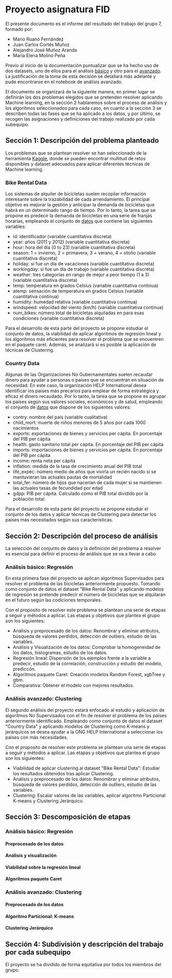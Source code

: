 # Proyecto asignatura FID
El presente documento es el informe del resultado del trabajo del grupo 7, formado por:

- Mario Ruano Fernández
- Juan Carlos Cortés Muñoz
- Alejandro José Muñoz Aranda
- María Elena Molino Peña

Previo al inicio de la documentación puntualizar que se ha hecho uso de dos datasets, uno de ellos para el análisis 
[básico]( https://www.kaggle.com/datasets/aguado/bike-rental-data-set-uci) y otro para el [avanzado](https://www.kaggle.com/datasets/rohan0301/unsupervised-learning-on-country-data). 
La justificación de la toma de esta decisión se detallará más adelante y pude encontrarse en el notebook de análisis avanzado.

El documento se organizará de la siguiente manera, en primer lugar se definirán los dos problemas elegidos que se pretenden resolver aplicando Machine learning, 
en la sección 2 hablaremos sobre el proceso de análisis y los algoritmos seleccionados para cada caso, en cuanto a la sección 3 se describen todas las fases que se ha aplicado a los datos,
y por último, se recogen las asignaciones y definiciones del trabajo realizado por cada subequipo.

## Sección 1: Descripción del problema planteado
Los problemas que se plantean resolver se han seleccionado de la herramienta [Kaggle](https://www.kaggle.com/), donde se pueden encontrar multitud de retos disponibles 
y dataset adecuados para aplicar diferentes técnicas de Machine learning.
 
### Bike Rental Data

Los sistemas de alquiler de bicicletas suelen recopilar información interesante sobre la trazabilidad de cada arrendamiento. 
El principal objetivo es mejorar la gestión y anticipar la demanda de bicicletas que habrá en un determinado rango de tiempo. 
Por lo tanto, la tarea que se propone es predecir la demanda de bicicletas en una serie de franjas horarias, 
empleando el conjunto de [datos](https://www.kaggle.com/datasets/aguado/bike-rental-data-set-uci) que contiene las siguientes variables:

- id: identificador (variable cuantitativa discreta)
- year: años (2011 y 2012) (variable cuantitativa discreta)
- hour: hora del día (0 to 23) (variable cuantitativa discreta)
- season: 1 = invierno, 2 = primavera, 3 = verano, 4 = otoño (variable cuantitativa discreta)
- holiday: si fue un día de vacaciones (variable cuantitativa discreta)
- workingday: si fue un día de trabajo (variable cuantitativa discreta)
- weather: tres categorías en rango de mejor a peor tiempo (1 a 3) (variable cuantitativa discreta)
- temp: temperatura en grados Celsius (variable cuantitativa continua)
- atemp: sensación de temperatura en grados Celsius (variable cuantitativa continua)
- humidity: humedad relativa (variable cuantitativa continua)
- windspeed: velocidad del viento (km/h) (variable cuantitativa continua)
- num_bikes: número total de bicicletas alquiladas en para esas condiciones (variable cuantitativa discreta)

Para el desarrollo de esta parte del proyecto se propone estudiar el conjunto de datos, la viabilidad de aplicar algoritmos de regresión lineal 
y los algoritmos más eficientes para resolver el problema que se encuentren en el paquete caret. Además, se analizará si es posible la 
aplicación de técnicas de Clustering.

### Country Data
Algunas de las Organizaciones No Gubernamentales suelen recaudar dinero para ayudar a personas o países que se encuentran en situación de necesidad. 
En este caso, la organización HELP International desea identificar los países más precarios para emplear de forma estratégica y eficaz el dinero recaudado. 
Por lo tanto, la tarea que se propone es agrupar los países según sus valores sociales, económicos y de salud, empleando el conjunto de [datos](https://www.kaggle.com/datasets/rohan0301/unsupervised-learning-on-country-data)
que dispone de los siguientes valores:

- contry: nombre del país (variable cualitativa)
- child_mort: muerte de niños menores de 5 años por cada 1000 nacimientos
- exports: exportaciones de bienes y servicios per cápita. En porcentaje del PIB per cápita
- health: gasto sanitario total per cápita. En porcentaje del PIB per cápita
- imports: importaciones de bienes y servicios per cápita. En porcentaje del PIB per cápita
- income: renta neta per cápita
- inflation: medida de la tasa de crecimiento anual del PIB total
- life_expec: número medio de años que viviría un recién nacido si se mantuvieran las actuales pautas de mortalidad
- total_fer: número de hijos que nacerían de cada mujer si se mantienen las actuales tasas de fecundidad por edad
- gdpp: PIB per cápita. Calculado como el PIB total dividido por la población total.

Para el desarrollo de esta parte del proyecto se propone estudiar el conjunto de los datos y aplicar técnicas de Clustering 
para detectar los países más necesitados según sus características.

## Sección 2: Descripción del proceso de análisis
La selección del conjunto de datos y la definición del problema a resolver es esencial para definir el proceso de análisis que se va a llevar a cabo.

### Análisis básico: Regresión
En esta primera fase del proyecto se aplican algoritmos Supervisados para resolver el problema de las bicicletas anteriormente propuesto. Tomando como conjunto de datos el dataset "Bike Rental Data" y aplicando modelos de regresión se pretende predecir el número de bicicletas que se alquilarán en el futuro según las codiciones temporales.

Con el proposito de resolver este problema se plantean una serie de etapas a seguir y métodos a aplicar. Las etapas y objetivos que plantea el grupo son los siguientes:
- Análisis y preprocesado de los datos: Renombrar y eliminar atributos, búsqueda de valores perdidos, detección de outliers, estudio de las variables.
- Análisis y Visualización de los datos: Comprobar la homogeneidad de los datos, histogramas, estudio de los datos.
- Regresión lineal: Dispersión de los ejemplos frente a la variable a predecir, estudio de la correlación, construcción y estudio del modelo, prediccón.
- Algoritmos paquete Caret: Creación modelos Random Forest, xgbTree y gbm.
- Comparativa: Obtener el modelo con mejores resultados.

### Análisis avanzado: Clustering
El segundo análisis del proyecto estará enfocado al estudio y aplicación de algoritmos No Supervisados con el fin de resolver el problema de los países anteriormente identificado. Empleando como conjunto de datos el dataset "Country Data" y aplicando modelos de Clustering como K-means y jerárquicos se desea ayudar a la ONG HELP International a seleccionar los países con más necesidades.

Con el proposito de resolver este problema se plantean una serie de etapas a seguir y métodos a aplicar. Las etapas y objetivos que plantea el grupo son los siguientes:
- Viabilidad de aplicar clustering al dataset "Bike Rental Data": Estudiar los resultados obtenidos tras aplicar Clustering.
- Análisis y preprocesado de los datos: Renombrar y eliminar atributos, búsqueda de valores perdidos, detección de outliers, estudio de las variables.
- Clustering: Escalar valores de las variables, aplicar algoritmo Particional K-means y Clustering Jerárquico.

## Sección 3: Descomposición de etapas

### Análisis básico: Regresión
#### Preprocesado de los datos
#### Análisis y visualización
#### Viabilidad sobre la regresión lineal
#### Algoritmos paquete Caret

### Análisis avanzado: Clustering
#### Preprocesado de los datos
#### Algoritmo Particional: K-means
#### Clustering Jerárquico


## Sección 4: Subdivisión y descripción del trabajo por cada subequipo

El proyecto se ha dividido de forma equitativa por todos los miembros del grupo. 
